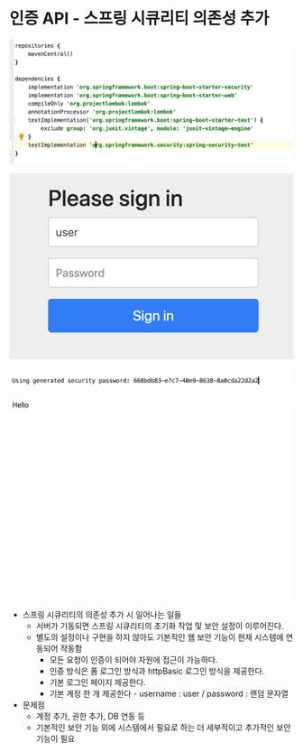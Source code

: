 # 인증 API - 스프링 시큐리티 의존성 추가

![&#xC2A4;&#xD504;&#xB9C1; &#xC2DC;&#xD050;&#xB9AC;&#xD2F0; &#xC758;&#xC874;&#xC131; &#xCD94;&#xAC00;](../../../../../.gitbook/assets/2020-09-15-8.35.48.png)

![&#xC11C;&#xBC84; &#xC2E4;&#xD589; &#xC2DC; &#xB85C;&#xADF8;&#xC778; &#xD398;&#xC774;&#xC9C0;&#xAC00; &#xB098;&#xC628;&#xB2E4;.](../../../../../.gitbook/assets/2020-09-15-8.36.08.png)

![&#xC11C;&#xBC84; &#xB2E8;&#xC5D0;&#xC11C; &#xC8FC;&#xB294; &#xC554;&#xD638;&#xB85C; user/ &#xD574;&#xB2F9; &#xD328;&#xC2A4;&#xB97C; &#xC801;&#xC5B4;&#xC11C; &#xB85C;&#xADF8;&#xC778;&#xC744; &#xD55C;&#xB2E4;.](../../../../../.gitbook/assets/2020-09-15-8.36.03.png)

![&#xB85C;&#xADF8;&#xC778; &#xD654;&#xBA74;](../../../../../.gitbook/assets/2020-09-15-8.36.25.png)

* 스프링 시큐리티의 의존성 추가 시 일어나는 일들
  * 서버가 기동되면 스프링 시큐리티의 초기화 작업 및 보안 설정이 이루어진다.
  * 별도의 설정이나 구현을 하지 않아도 기본적인 웹 보안 기능이 현재 시스템에 연동되어 작동함
    * 모든 요청이 인증이 되어야 자원에 접근이 가능하다.
    * 인증 방식은 폼 로그인 방식과 httpBasic 로그인 방식을 제공한다.
    * 기본 로그인 페이지 제공한다.
    * 기본 계정 한 개 제공한다 - username : user / password : 랜덤 문자열
* 문제점
  * 계정 추가, 권한 추가, DB 연동 등
  * 기본적인 보안 기능 외에 시스템에서 필요로 하는 더 세부적이고 추가적인 보안기능이 필요

